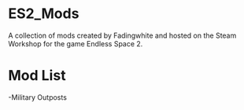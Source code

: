 # ES2_Mods
A collection of mods created by Fadingwhite and hosted on the Steam Workshop for the game Endless Space 2.

# Mod List
-Military Outposts
